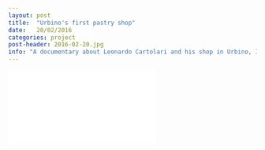 ```yaml
---
layout: post
title:  "Urbino's first pastry shop"
date:   20/02/2016
categories: project
post-header: 2016-02-20.jpg
info: "A documentary about Leonardo Cartolari and his shop in Urbino, Italy."
---
```

  <div class="video">
    <iframe src="//www.youtube.com/embed/pDMfoWjIM1I" frameborder="0" allowfullscreen></iframe>
  </div>
